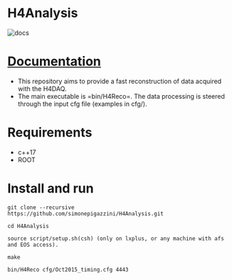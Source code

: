 H4Analysis
==========
![docs](https://gitlab.cern.ch/spigazzi/H4Analysis/badges/master/pipeline.svg)

# [Documentation](https://h4analysis.web.cern.ch/)
  - This repository aims to provide a fast reconstruction of data
    acquired with the H4DAQ.
  - The main executable is =bin/H4Reco=. The data processing is 
    steered through the input cfg file (examples in cfg/).

# Requirements
  - c++17
  - ROOT

# Install and run
  ```
  git clone --recursive https://github.com/simonepigazzini/H4Analysis.git

  cd H4Analysis

  source script/setup.sh(csh) (only on lxplus, or any machine with afs and EOS access).

  make

  bin/H4Reco cfg/Oct2015_timing.cfg 4443
  ```   
